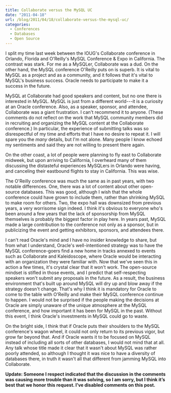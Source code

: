 ```yaml
---
title: Collaborate versus the MySQL UC
date: "2011-04-18"
url: /blog/2011/04/18/collaborate-versus-the-mysql-uc/
categories:
  - Conferences
  - Databases
  - Open Source
---
```

I split my time last week between the IOUG's Collaborate conference in Orlando, Florida and O'Reilly's MySQL Conference &#038; Expo in California. The contrast was stark. For me as a MySQLer, Collaborate was a dud. On the other hand, the MySQL conference O'Reilly puts on is superb. It is vital to MySQL as a project and as a community, and it follows that it's vital to MySQL's business success. Oracle needs to participate to make it a success in the future.

MySQL at Collaborate had good speakers and content, but no one there is interested in MySQL. MySQL is just from a different world---it is a curiosity at an Oracle conference. Also, as a speaker, sponsor, and attendee, Collaborate was a giant frustration. I can't recommend it to anyone. (These comments do not reflect on the work that MySQL community members did in recruiting and organizing the MySQL content at the Collaborate conference.) In particular, the experience of submitting talks was so disrespectful of my time and efforts that I have no desire to repeat it. I will spare you the *many* details, but I'm not alone. Many people I know echoed my sentiments and said they are not willing to present there again.

On the other coast, a lot of people were planning to fly east to Collaborate midweek, but upon arriving to California, I overheard many of them discussing the distasteful experiences MySQLers in Orlando were having, and canceling their eastbound flights to stay in California. This was wise.

The O'Reilly conference was much the same as in past years, with two notable differences. One, there was a lot of content about other open-source databases. This was good, although I wish that the whole conference could have grown to include them, rather than shrinking MySQL to make room for others. Two, the expo hall was downsized from previous years, a very worrisome sign indeed. I think it's obvious to everyone who's been around a few years that the lack of sponsorship from MySQL themselves is probably the biggest factor in play here. In years past, MySQL made a large contribution to the conference not only as a sponsor, but in publicizing the event and getting exhibitors, sponsors, and attendees there.

I can't read Oracle's mind and I have no insider knowledge to share, but from what I understand, Oracle's well-intentioned strategy was to have the MySQL conference-goers find a new home in tracks annexed to events such as Collaborate and Kaleidoscope, where Oracle would be interacting with an organization they were familiar with. Now that we've seen this in action a few times, it's crystal clear that it won't work. The open-source mindset is stifled in those events, and I predict that self-respecting speakers won't submit any proposals in the future. As a result, the business environment that's built up around MySQL will dry up and blow away if the strategy doesn't change. That's why I think it is mandatory for Oracle to come to the table with O'Reilly and make their MySQL conference continue to happen. I would not be surprised if the people making the decisions at Oracle are simply unaware of the unique atmosphere at the MySQL conference, and how important it has been for MySQL in the past. Without this event, I think Oracle's investments in MySQL could go to waste.

On the bright side, I think that if Oracle puts their shoulders to the MySQL conference's wagon wheel, it could not only return to its previous vigor, but grow far beyond that. And if Oracle wants it to be focused on MySQL instead of including all sorts of other databases, I would not mind that at all. Any talk whose title made it clear that it wasn't about MySQL was rather poorly attended, so although I thought it was nice to have a diversity of databases there, in truth it wasn't all that different from jamming MySQL into Collaborate.

**Update: Someone I respect indicated that the discussion in the comments was causing more trouble than it was solving, so I am sorry, but I think it’s best that we honor this request. I’ve disabled comments on this post.**



